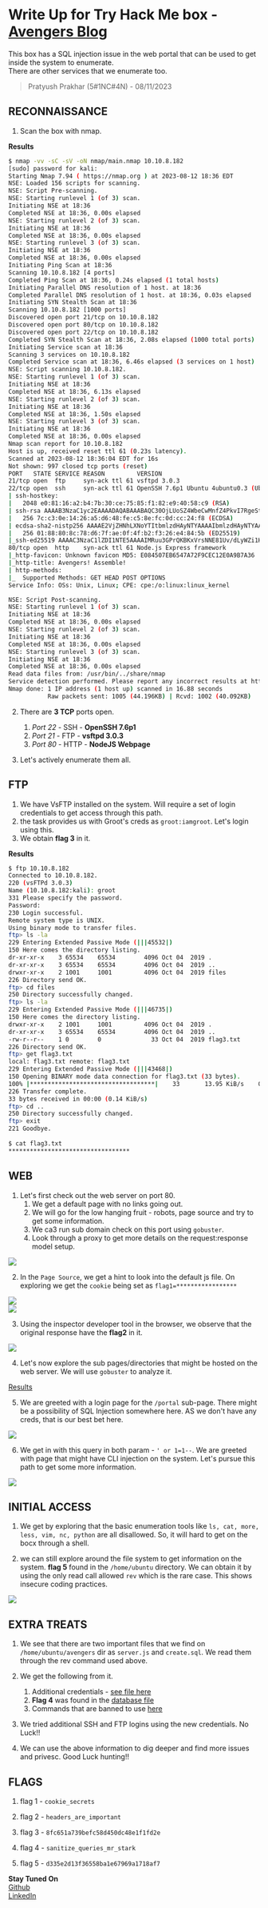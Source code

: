 # Write Up for Try Hack Me box - [Avengers Blog](https://tryhackme.com/room/avengers)

This box has a SQL injection issue in the web portal that can be used to get inside the system to enumerate.\
There are other services that we enumerate too. 

> Pratyush Prakhar (5#1NC#4N) - 08/11/2023


## RECONNAISSANCE

1. Scan the box with nmap.

**Results**

```bash
$ nmap -vv -sC -sV -oN nmap/main.nmap 10.10.8.182 
[sudo] password for kali: 
Starting Nmap 7.94 ( https://nmap.org ) at 2023-08-12 18:36 EDT
NSE: Loaded 156 scripts for scanning.
NSE: Script Pre-scanning.
NSE: Starting runlevel 1 (of 3) scan.
Initiating NSE at 18:36
Completed NSE at 18:36, 0.00s elapsed
NSE: Starting runlevel 2 (of 3) scan.
Initiating NSE at 18:36
Completed NSE at 18:36, 0.00s elapsed
NSE: Starting runlevel 3 (of 3) scan.
Initiating NSE at 18:36
Completed NSE at 18:36, 0.00s elapsed
Initiating Ping Scan at 18:36
Scanning 10.10.8.182 [4 ports]
Completed Ping Scan at 18:36, 0.24s elapsed (1 total hosts)
Initiating Parallel DNS resolution of 1 host. at 18:36
Completed Parallel DNS resolution of 1 host. at 18:36, 0.03s elapsed
Initiating SYN Stealth Scan at 18:36
Scanning 10.10.8.182 [1000 ports]
Discovered open port 21/tcp on 10.10.8.182
Discovered open port 80/tcp on 10.10.8.182
Discovered open port 22/tcp on 10.10.8.182
Completed SYN Stealth Scan at 18:36, 2.08s elapsed (1000 total ports)
Initiating Service scan at 18:36
Scanning 3 services on 10.10.8.182
Completed Service scan at 18:36, 6.46s elapsed (3 services on 1 host)
NSE: Script scanning 10.10.8.182.
NSE: Starting runlevel 1 (of 3) scan.
Initiating NSE at 18:36
Completed NSE at 18:36, 6.13s elapsed
NSE: Starting runlevel 2 (of 3) scan.
Initiating NSE at 18:36
Completed NSE at 18:36, 1.50s elapsed
NSE: Starting runlevel 3 (of 3) scan.
Initiating NSE at 18:36
Completed NSE at 18:36, 0.00s elapsed
Nmap scan report for 10.10.8.182
Host is up, received reset ttl 61 (0.23s latency).
Scanned at 2023-08-12 18:36:04 EDT for 16s
Not shown: 997 closed tcp ports (reset)
PORT   STATE SERVICE REASON         VERSION
21/tcp open  ftp     syn-ack ttl 61 vsftpd 3.0.3
22/tcp open  ssh     syn-ack ttl 61 OpenSSH 7.6p1 Ubuntu 4ubuntu0.3 (Ubuntu Linux; protocol 2.0)
| ssh-hostkey: 
|   2048 e0:81:16:a2:b4:7b:30:ce:75:85:f1:82:e9:40:58:c9 (RSA)
| ssh-rsa AAAAB3NzaC1yc2EAAAADAQABAAABAQC30OjLUoSZ4WbeCwMnfZ4PkvI7RgeStulMTQT/tAThTnTmaqt+fQgq8iRKgf+9L7rVSQqW9jUK3O01vwea4BGxQRd47+vjdq0oYlefSvBAhmb9UGlJjXOc//AlYgnPRo4mczv/z8Q04+ztP7NyxKWKBxAqJjmRYIvpMvm7ka5bLogDiSCUmOS80GYOhY181Uo4PQYxJ/+tcwkXbDg3JcZMv66e4Vo8sXkb/s4xYcRO1V/QlyKspHvcqsbixWnEiXfZhmsi5e1NtIgJx1SKqgExjAgjO/Helw9eBs+bAI6DQWFQvyGNOmivBBm/hdDHsPhJtLE573um96Xx28qdjEV1
|   256 7c:c3:0e:14:26:a5:d6:48:fe:c5:8e:fc:0d:cc:24:f8 (ECDSA)
| ecdsa-sha2-nistp256 AAAAE2VjZHNhLXNoYTItbmlzdHAyNTYAAAAIbmlzdHAyNTYAAABBBBB70Zhi9T1y1ZU23nbD9vV4Vs8Vl4axVqgDDafvgTxZLOG8cQ03rHVOTuJ9siIlcAHZ/J1wlC11eO0yF5ZrqTE=
|   256 01:88:80:8c:78:d6:7f:ae:0f:4f:b2:f3:26:e4:84:5b (ED25519)
|_ssh-ed25519 AAAAC3NzaC1lZDI1NTE5AAAAIMRuu3GPrQKBKxVrsNNE81Uv/dLyWZi1HRB3093zcw8p
80/tcp open  http    syn-ack ttl 61 Node.js Express framework
|_http-favicon: Unknown favicon MD5: E084507EB6547A72F9CEC12E0A9B7A36
|_http-title: Avengers! Assemble!
| http-methods: 
|_  Supported Methods: GET HEAD POST OPTIONS
Service Info: OSs: Unix, Linux; CPE: cpe:/o:linux:linux_kernel

NSE: Script Post-scanning.
NSE: Starting runlevel 1 (of 3) scan.
Initiating NSE at 18:36
Completed NSE at 18:36, 0.00s elapsed
NSE: Starting runlevel 2 (of 3) scan.
Initiating NSE at 18:36
Completed NSE at 18:36, 0.00s elapsed
NSE: Starting runlevel 3 (of 3) scan.
Initiating NSE at 18:36
Completed NSE at 18:36, 0.00s elapsed
Read data files from: /usr/bin/../share/nmap
Service detection performed. Please report any incorrect results at https://nmap.org/submit/ .
Nmap done: 1 IP address (1 host up) scanned in 16.88 seconds
           Raw packets sent: 1005 (44.196KB) | Rcvd: 1002 (40.092KB)
```

2. There are **3 TCP** ports open. 
	1. *Port 22* - SSH - **OpenSSH 7.6p1**
	2. *Port 21* - FTP - **vsftpd 3.0.3**
	3. *Port 80* - HTTP - **NodeJS Webpage**

3. Let's actively enumerate them all.


## FTP

1. We have VsFTP installed on the system. Will require a set of login credentials to get access through this path.
2. the task provides us with Groot's creds as `groot:iamgroot`. Let's login using this.
3. We obtain **flag 3** in it.

**Results**
```bash
$ ftp 10.10.8.182                                            
Connected to 10.10.8.182.
220 (vsFTPd 3.0.3)
Name (10.10.8.182:kali): groot
331 Please specify the password.
Password: 
230 Login successful.
Remote system type is UNIX.
Using binary mode to transfer files.
ftp> ls -la
229 Entering Extended Passive Mode (|||45532|)
150 Here comes the directory listing.
dr-xr-xr-x    3 65534    65534        4096 Oct 04  2019 .
dr-xr-xr-x    3 65534    65534        4096 Oct 04  2019 ..
drwxr-xr-x    2 1001     1001         4096 Oct 04  2019 files
226 Directory send OK.
ftp> cd files
250 Directory successfully changed.
ftp> ls -la
229 Entering Extended Passive Mode (|||46735|)
150 Here comes the directory listing.
drwxr-xr-x    2 1001     1001         4096 Oct 04  2019 .
dr-xr-xr-x    3 65534    65534        4096 Oct 04  2019 ..
-rw-r--r--    1 0        0              33 Oct 04  2019 flag3.txt
226 Directory send OK.
ftp> get flag3.txt
local: flag3.txt remote: flag3.txt
229 Entering Extended Passive Mode (|||43468|)
150 Opening BINARY mode data connection for flag3.txt (33 bytes).
100% |***********************************|    33       13.95 KiB/s    00:00 ETA
226 Transfer complete.
33 bytes received in 00:00 (0.14 KiB/s)
ftp> cd ..
250 Directory successfully changed.
ftp> exit
221 Goodbye.
                                                                                
$ cat flag3.txt    
**********************************
```

## WEB

1. Let's first check out the web server on port 80. 
	1. We get a default page with no links going out.
	2. We will go for the low hanging fruit - robots, page source and try to get some information.
	3. We ca3 run sub domain check on this port using `gobuster`.
	4. Look through a proxy to get more details on the request:response model setup.

![](https://github.com/pratty010/Boxes/blob/master/Try_Hack_Me/Avengers%20Blog/images/webpage.png)

2. In the `Page Source`, we get a hint to look into the default js file. On exploring we get the `cookie` being set as `flag1=*****************`

![](https://github.com/pratty010/Boxes/blob/master/Try_Hack_Me/Avengers%20Blog/images/ps.png)
\
![](https://github.com/pratty010/Boxes/blob/master/Try_Hack_Me/Avengers%20Blog/images/ps_cookie.png)

3. Using the inspector developer tool in the browser, we observe that the original response have the **flag2** in it.

![](https://github.com/pratty010/Boxes/blob/master/Try_Hack_Me/Avengers%20Blog/images/headers.png)

4. Let's now explore the sub pages/directories that might be hosted on the web server. We will use `gobuster` to analyze it.

[Results](https://github.com/pratty010/Boxes/blob/master/Try_Hack_Me/Avengers%20Blog/web/port_80.txt)


5. We are greeted with a login page for the `/portal` sub-page. There might be a possibility of SQL Injection somewhere here. AS we don't have any creds, that is our best bet here.

![](https://github.com/pratty010/Boxes/blob/master/Try_Hack_Me/Avengers%20Blog/images/portal.png)

6. We get in with this query in both param - `' or 1=1--`. We are greeted with page that might have CLI injection on the system. Let's pursue this path to get some more information.

![](https://github.com/pratty010/Boxes/blob/master/Try_Hack_Me/Avengers%20Blog/images/cli.png)


## INITIAL ACCESS

1. We get by exploring that the basic enumeration tools like `ls, cat, more, less, vim, nc, python` are all disallowed. So, it will hard to get on the bocx through a shell.

2. we can still explore around the file system to get information on the system. **flag 5** found in the `/home/ubuntu` directory. We can obtain it by using the only read call allowed `rev` which is the rare case. This shows insecure coding practices.

![](https://github.com/pratty010/Boxes/blob/master/Try_Hack_Me/Avengers%20Blog/images/jarvis.png)


## EXTRA TREATS

1. We see that there are two important files that we find on `/home/ubuntu/avengers` dir as `server.js` and `create.sql`. We read them through the rev command used above.

2. We get the following from it.
	1. Additional credentials - [see file here](https://github.com/pratty010/Boxes/blob/master/Try_Hack_Me/Avengers%20Blog/creds.txt)
	2. **Flag 4** was found in the [database file](https://github.com/pratty010/Boxes/blob/master/Try_Hack_Me/Avengers%20Blog/web/portal/sql/create.sql)
	3. Commands that are banned to use [here](https://github.com/pratty010/Boxes/blob/master/Try_Hack_Me/Avengers%20Blog/web/portal/sql/server.js)

3. We tried additional SSH and FTP logins using the new credentials. No Luck!!
4. We can use the above information to dig deeper and find more issues and privesc. Good Luck hunting!!

## FLAGS

1. flag 1 - `cookie_secrets`

2. flag 2 - `headers_are_important`

3. flag 3 - `8fc651a739befc58d450dc48e1f1fd2e`

4. flag 4 - `sanitize_queries_mr_stark`

5. flag 5 - `d335e2d13f36558ba1e67969a1718af7`


**Stay Tuned On**\
[Github](https://github.com/pratty010/Boxes)\
[LinkedIn](https://www.linkedin.com/in/pratyush-prakhar/)